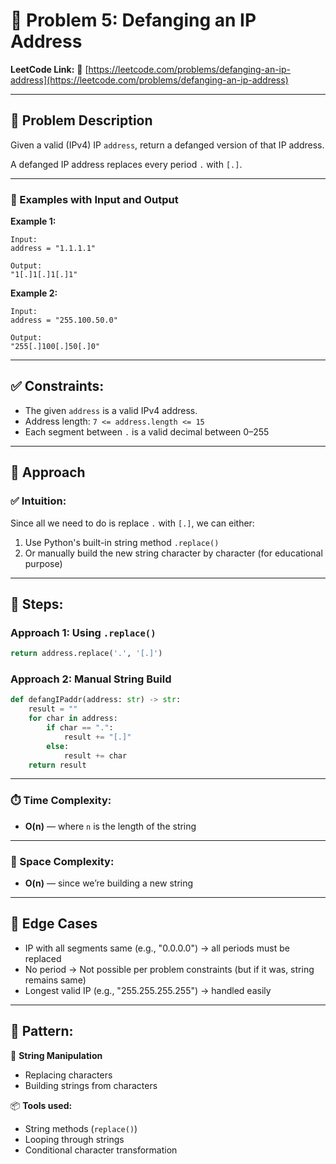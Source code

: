 # 🧠 Problem 5: Defanging an IP Address

**LeetCode Link:**
🔗 [https://leetcode.com/problems/defanging-an-ip-address](https://leetcode.com/problems/defanging-an-ip-address)

---

## 🧩 Problem Description

Given a valid (IPv4) IP `address`, return a defanged version of that IP address.

A defanged IP address replaces every period `.` with `[.]`.

---

### 🧪 Examples with Input and Output

**Example 1:**

```
Input:
address = "1.1.1.1"

Output:
"1[.]1[.]1[.]1"
```

**Example 2:**

```
Input:
address = "255.100.50.0"

Output:
"255[.]100[.]50[.]0"
```

---

## ✅ Constraints:

* The given `address` is a valid IPv4 address.
* Address length: `7 <= address.length <= 15`
* Each segment between `.` is a valid decimal between 0–255

---

## 🚀 Approach

### ✅ Intuition:

Since all we need to do is replace `.` with `[.]`, we can either:

1. Use Python's built-in string method `.replace()`
2. Or manually build the new string character by character (for educational purpose)

---

## 🦀 Steps:

### Approach 1: Using `.replace()`

```python
return address.replace('.', '[.]')
```

### Approach 2: Manual String Build

```python
def defangIPaddr(address: str) -> str:
    result = ""
    for char in address:
        if char == ".":
            result += "[.]"
        else:
            result += char
    return result
```

---

### ⏱️ Time Complexity:

* **O(n)** — where `n` is the length of the string

---

### 🧠 Space Complexity:

* **O(n)** — since we’re building a new string

---

## 🧠 Edge Cases

* IP with all segments same (e.g., "0.0.0.0") → all periods must be replaced
* No period → Not possible per problem constraints (but if it was, string remains same)
* Longest valid IP (e.g., "255.255.255.255") → handled easily

---

## 🔁 Pattern:

🧵 **String Manipulation**

* Replacing characters
* Building strings from characters

📦 **Tools used:**

* String methods (`replace()`)
* Looping through strings
* Conditional character transformation
